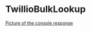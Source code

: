 # TwillioBulkLookup

[Picture of the console response](https://github.com/jcdude/TwillioBulkLookup/blob/master/console.PNG)
